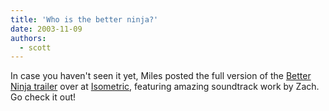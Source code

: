 ```yaml
---
title: 'Who is the better ninja?'
date: 2003-11-09
authors:
  - scott
---
```


In case you haven't seen it yet, Miles posted the full version of the [Better Ninja trailer](http://isometric.sixsided.org/_/ninja_trailer/) over at [Isometric](http://isometric.sixsided.org/), featuring amazing soundtrack work by Zach. Go check it out!
